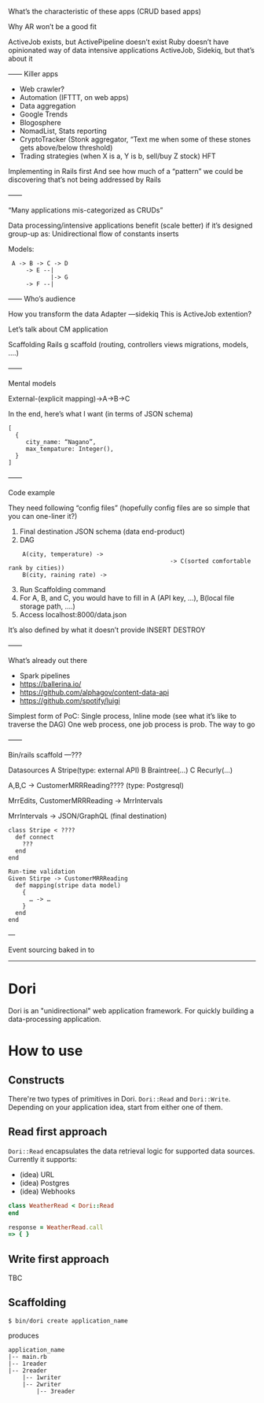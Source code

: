 What’s the characteristic of these apps (CRUD based apps)

Why AR won’t be a good fit


ActiveJob exists, but ActivePipeline doesn’t exist 
Ruby doesn’t have opinionated way of data intensive applications
ActiveJob, Sidekiq, but that’s about it

——
Killer apps

- Web crawler?
- Automation (IFTTT, on web apps)
- Data aggregation 
- Google Trends
- Blogosphere
- NomadList, Stats reporting
- CryptoTracker (Stonk aggregator, “Text me when some of these stones gets above/below threshold)
- Trading strategies (when X is a, Y is b, sell/buy Z stock) HFT 

Implementing in Rails first
And see how much of a “pattern” we could be discovering that’s not being addressed by Rails



——

“Many applications mis-categorized as CRUDs”

Data processing/intensive applications benefit (scale better) if it’s designed group-up as:
Unidirectional flow of constants inserts

Models:
```
 A -> B -> C -> D
     -> E --|
            |-> G
     -> F --|
```

——
Who’s audience

How you transform the data
Adapter —sidekiq 
This is ActiveJob extention?


Let’s talk about CM application


Scaffolding 
Rails g scaffold (routing, controllers views migrations, models, ….)

——

Mental models

External-(explicit mapping)->A->B->C

In the end, here’s what I want (in terms of JSON schema)
```
[
  {
     city_name: “Nagano”,
     max_tempature: Integer(),
  }
]
```

——

Code example

They need following “config files” (hopefully config files are so simple that you can one-liner it?)
1. Final destination JSON schema (data end-product)
2. DAG
```
    A(city, temperature) ->
                                              -> C(sorted comfortable rank by cities))
    B(city, raining rate) -> 
```
3. Run Scaffolding command
4. For A, B, and C, you would have to fill in A (API key, …), B(local file storage path, ….)
5. Access localhost:8000/data.json

It’s also defined by what it doesn’t provide
INSERT
DESTROY

——

What’s already out there

- Spark pipelines
- https://ballerina.io/
- https://github.com/alphagov/content-data-api
- https://github.com/spotify/luigi




Simplest form of PoC:
Single process, Inline mode (see what it’s like to traverse the DAG)
One web process, one job process is prob. The way to go



——

Bin/rails scaffold —??? 

Datasources
 A Stripe(type: external API)
 B Braintree(…)
 C Recurly(…)

 A,B,C -> CustomerMRRReading???? (type: Postgresql)

 MrrEdits, CustomerMRRReading -> MrrIntervals

 MrrIntervals -> JSON/GraphQL (final destination)

```
class Stripe < ????
  def connect
    ???
  end
end

Run-time validation 
Given Stirpe -> CustomerMRRReading
  def mapping(stripe data model)
    {
      … -> …
    }
  end
end
```


 —

Event sourcing baked in to 

----

# Dori
Dori is an "unidirectional" web application framework. For quickly building a data-processing application.

# How to use

## Constructs

There're two types of primitives in Dori. `Dori::Read` and `Dori::Write`.
Depending on your application idea, start from either one of them.

## Read first approach

`Dori::Read` encapsulates the data retrieval logic for supported data sources.
Currently it supports:

- (idea) URL
- (idea) Postgres
- (idea) Webhooks

```ruby
class WeatherRead < Dori::Read
end
```

```ruby
response = WeatherRead.call
=> { }
```

## Write first approach

TBC

## Scaffolding

```
$ bin/dori create application_name
```

produces

```
application_name
|-- main.rb
|-- 1reader
|-- 2reader
    |-- 1writer
    |-- 2writer
        |-- 3reader
```
